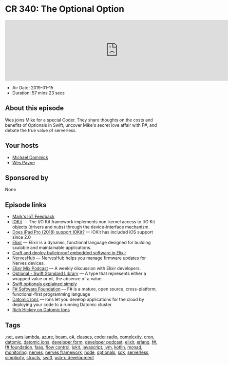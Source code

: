 # CR 340: The Optional Option

<iframe src="https://player.fireside.fm/v2/MLf2ZzhC+U_qf4THs?theme=dark" width="740" height="200" frameborder="0" scrolling="no"></iframe>

* Air Date: 2019-01-15
* Duration: 57 mins 23 secs

## About this episode

Wes joins Mike for a special Coder. They share thoughts on the costs and benefits of Optionals in Swift, uncover Mike's secret love affair with F#, and debate the true value of serverless. 

## Your hosts
* [Michael Dominick](https://coder.show/hosts/michael)
* [Wes Payne](https://coder.show/hosts/wespayne)

## Sponsored by

None



## Episode links

  * [Mark's IoT Feedback](https://pastebin.com/ACsC28u1 "Mark's IoT Feedback")
  * [IOKit](https://developer.apple.com/documentation/iokit "IOKit") — The I/O Kit framework implements non-kernel access to I/O Kit objects (drivers and nubs) through the device-interface mechanism.
  * [Does iPad Pro (2018) support IOKit?](https://forums.developer.apple.com/thread/110317 "Does iPad Pro \(2018\) support IOKit?") — IOKit has included iOS support since 2.0
  * [Elixir](https://elixir-lang.org/ "Elixir") — Elixir is a dynamic, functional language designed for building scalable and maintainable applications.
  * [Craft and deploy bulletproof embedded software in Elixir](https://nerves-project.org/ "Craft and deploy bulletproof embedded software in Elixir")
  * [NervesHub](https://www.nerves-hub.org/ "NervesHub") — NervesHub helps you manage firmware updates for Nerves devices.
  * [Elixir Mix Podcast](https://devchat.tv/elixir-mix/ "Elixir Mix Podcast") — A weekly discussion with Elixir developers.
  * [Optional - Swift Standard Library](https://developer.apple.com/documentation/swift/optional "Optional - Swift Standard Library") — A type that represents either a wrapped value or nil, the absence of a value.
  * [Swift optionals explained simply](https://hackernoon.com/swift-optionals-explained-simply-e109a4297298 "Swift optionals explained simply")
  * [F# Software Foundation](https://fsharp.org/ "F# Software Foundation") — F# is a mature, open source, cross-platform, functional-first programming language
  * [Datomic Ions](https://docs.datomic.com/cloud/ions/ions.html "Datomic Ions") — Ions let you develop applications for the cloud by deploying your code to a running Datomic cluster. 
  * [Rich Hickey on Datomic Ions](https://www.youtube.com/watch?v=thpzXjmYyGk "Rich Hickey on Datomic Ions")



## Tags

[.net](https://coder.show/tags/.net), [aws lambda](https://coder.show/tags/aws%20lambda), [azure](https://coder.show/tags/azure), [beam](https://coder.show/tags/beam), [c#](https://coder.show/tags/c%23), [classes](https://coder.show/tags/classes), [coder radio](https://coder.show/tags/coder%20radio), [complexity](https://coder.show/tags/complexity), [cron](https://coder.show/tags/cron), [datomic](https://coder.show/tags/datomic), [datomic ions](https://coder.show/tags/datomic%20ions), [developer form](https://coder.show/tags/developer%20form), [developer podcast](https://coder.show/tags/developer%20podcast), [elixir](https://coder.show/tags/elixir), [erlang](https://coder.show/tags/erlang), [f#](https://coder.show/tags/f%23), [f# foundation](https://coder.show/tags/f%23%20foundation), [faas](https://coder.show/tags/faas), [flow control](https://coder.show/tags/flow%20control), [iokit](https://coder.show/tags/iokit), [javascript](https://coder.show/tags/javascript), [jvm](https://coder.show/tags/jvm), [kotlin](https://coder.show/tags/kotlin), [monad](https://coder.show/tags/monad), [monitoring](https://coder.show/tags/monitoring), [nerves](https://coder.show/tags/nerves), [nerves framework](https://coder.show/tags/nerves%20framework), [node](https://coder.show/tags/node), [optionals](https://coder.show/tags/optionals), [sdk](https://coder.show/tags/sdk), [serverless](https://coder.show/tags/serverless), [simplicity](https://coder.show/tags/simplicity), [structs](https://coder.show/tags/structs), [swift](https://coder.show/tags/swift), [usb-c development](https://coder.show/tags/usb-c%20development)